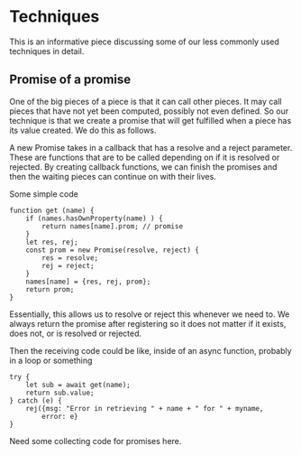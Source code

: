 # Techniques

This is an informative piece discussing some of our less commonly used techniques in detail. 

## Promise of a promise

One of the big pieces of a piece is that it can call other pieces. It may call
pieces that have not yet been computed, possibly not even defined. So our
technique is that we create a promise that will get fulfilled when a piece has
its value created. We do this as follows. 

A new Promise takes in a callback that has a resolve and a reject parameter.
These are functions that are to be called depending on if it is resolved or
rejected. By creating callback functions, we can finish the promises and then
the waiting pieces can continue on with their lives. 

Some simple code

    function get (name) {
        if (names.hasOwnProperty(name) ) {
            return names[name].prom; // promise
        }
        let res, rej;
        const prom = new Promise(resolve, reject) {
            res = resolve;
            rej = reject;
        }
        names[name] = {res, rej, prom};
        return prom;
    }

Essentially, this allows us to resolve or reject this whenever we need to. We
always return the promise after registering so it does not matter if it
exists, does not, or is resolved or rejected. 

Then the receiving code could be like, inside of an async function, probably
in a loop or something

    try {
        let sub = await get(name);
        return sub.value;
    } catch (e) {
        rej({msg: "Error in retrieving " + name + " for " + myname, 
            error: e}
    }

Need some collecting code for promises here. 

